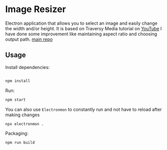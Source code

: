 # Image Resizer

Electron application that allows you to select an image and easily change the width and/or height.
It is based on Traversy Media tutorial on [YouTube](https://www.youtube.com/watch?v=ML743nrkMHw&t=1744s&ab_channel=TraversyMedia)
I have done some improvement like maintaining aspect ratio and choosing output path.
[main repo](https://github.com/bradtraversy/image-resizer-electron)

## Usage

Install dependencies:

```bash

npm install
```

Run:

```bash
npm start
```

You can also use `Electronmon` to constantly run and not have to reload after making changes

```bash
npx electronmon .
```
Packaging:

```bash
npm run build
```